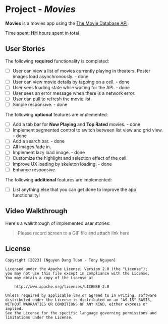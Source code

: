 # Project - _Movies_

**Movies** is a movies app using the [The Movie Database API](https://developers.themoviedb.org/3).

Time spent: **HH** hours spent in total

## User Stories

The following **required** functionality is completed:

- [ ] User can view a list of movies currently playing in theaters. Poster images load asynchronously. - done
- [ ] User can view movie details by tapping on a cell. - done
- [ ] User sees loading state while waiting for the API. - done
- [ ] User sees an error message when there is a network error.
- [ ] User can pull to refresh the movie list.
- [ ] Simple responsive. - done

The following **optional** features are implemented:

- [ ] Add a tab bar for **Now Playing** and **Top Rated** movies. - done
- [ ] Implement segmented control to switch between list view and grid view. - done
- [ ] Add a search bar. - done
- [ ] All images fade in.
- [ ] Implement lazy load image. - done
- [ ] Customize the highlight and selection effect of the cell.
- [ ] Improve UX loading by skeleton loading. - done
- [ ] Enhance responsive.

The following **additional** features are implemented:

- [ ] List anything else that you can get done to improve the app functionality!

## Video Walkthrough

Here's a walkthrough of implemented user stories:

> Please record screen to a GIF file and attach link here

## License

    Copyright [2023] [Nguyen Dang Tuan - Tony Nguyen]

    Licensed under the Apache License, Version 2.0 (the "License");
    you may not use this file except in compliance with the License.
    You may obtain a copy of the License at

        http://www.apache.org/licenses/LICENSE-2.0

    Unless required by applicable law or agreed to in writing, software
    distributed under the License is distributed on an "AS IS" BASIS,
    WITHOUT WARRANTIES OR CONDITIONS OF ANY KIND, either express or implied.
    See the License for the specific language governing permissions and
    limitations under the License.
